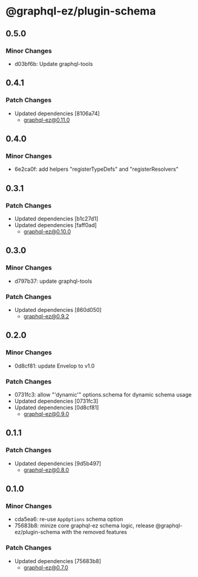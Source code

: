 # @graphql-ez/plugin-schema

## 0.5.0

### Minor Changes

- d03bf6b: Update graphql-tools

## 0.4.1

### Patch Changes

- Updated dependencies [8106a74]
  - graphql-ez@0.11.0

## 0.4.0

### Minor Changes

- 6e2ca0f: add helpers "registerTypeDefs" and "registerResolvers"

## 0.3.1

### Patch Changes

- Updated dependencies [b1c27d1]
- Updated dependencies [faff0ad]
  - graphql-ez@0.10.0

## 0.3.0

### Minor Changes

- d797b37: update graphql-tools

### Patch Changes

- Updated dependencies [860d050]
  - graphql-ez@0.9.2

## 0.2.0

### Minor Changes

- 0d8cf81: update Envelop to v1.0

### Patch Changes

- 0731fc3: allow "'dynamic'" options.schema for dynamic schema usage
- Updated dependencies [0731fc3]
- Updated dependencies [0d8cf81]
  - graphql-ez@0.9.0

## 0.1.1

### Patch Changes

- Updated dependencies [9d5b497]
  - graphql-ez@0.8.0

## 0.1.0

### Minor Changes

- cda5ea6: re-use `AppOptions` schema option
- 75683b8: minize core graphql-ez schema logic, release @graphql-ez/plugin-schema with the removed features

### Patch Changes

- Updated dependencies [75683b8]
  - graphql-ez@0.7.0
